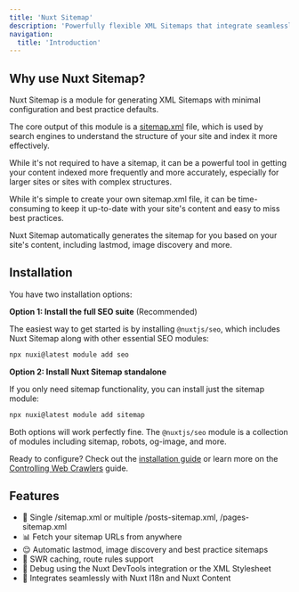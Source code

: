 ```yaml
---
title: 'Nuxt Sitemap'
description: 'Powerfully flexible XML Sitemaps that integrate seamlessly, for Nuxt.'
navigation:
  title: 'Introduction'
---
```


## Why use Nuxt Sitemap?

Nuxt Sitemap is a module for generating XML Sitemaps with minimal configuration and best practice defaults.

The core output of this module is a [sitemap.xml](https://developers.google.com/search/docs/crawling-indexing/sitemaps/overview) file, which is used by search engines to understand the structure of your site and index it more effectively.

While it's not required to have a sitemap, it can be a powerful tool in getting your content indexed more frequently and more accurately,
especially for larger sites or sites with complex structures.

While it's simple to create your own sitemap.xml file, it can be time-consuming to keep it up-to-date with your site's content
and easy to miss best practices.

Nuxt Sitemap automatically generates the sitemap for you based on your site's content, including lastmod, image discovery and more.

## Installation

You have two installation options:

**Option 1: Install the full SEO suite** (Recommended)

The easiest way to get started is by installing `@nuxtjs/seo`, which includes Nuxt Sitemap along with other essential SEO modules:

```bash
npx nuxi@latest module add seo
```

**Option 2: Install Nuxt Sitemap standalone**

If you only need sitemap functionality, you can install just the sitemap module:

```bash
npx nuxi@latest module add sitemap
```

Both options will work perfectly fine. The `@nuxtjs/seo` module is a collection of modules including sitemap, robots, og-image, and more.

Ready to configure? Check out the [installation guide](/docs/sitemap/getting-started/installation) or learn more on the [Controlling Web Crawlers](https://nuxtseo.com/learn/controlling-crawlers) guide.

## Features

- 🌴 Single /sitemap.xml or multiple /posts-sitemap.xml, /pages-sitemap.xml
- 📊 Fetch your sitemap URLs from anywhere
- 😌 Automatic lastmod, image discovery and best practice sitemaps
- 🔄 SWR caching, route rules support
- 🎨 Debug using the Nuxt DevTools integration or the XML Stylesheet
- 🤝 Integrates seamlessly with Nuxt I18n and Nuxt Content
